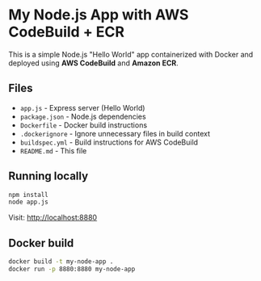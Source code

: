 # My Node.js App with AWS CodeBuild + ECR

This is a simple Node.js "Hello World" app containerized with Docker and deployed using **AWS CodeBuild** and **Amazon ECR**.

## Files

- `app.js` - Express server (Hello World)
- `package.json` - Node.js dependencies
- `Dockerfile` - Docker build instructions
- `.dockerignore` - Ignore unnecessary files in build context
- `buildspec.yml` - Build instructions for AWS CodeBuild
- `README.md` - This file

## Running locally

```bash
npm install
node app.js
```

Visit: [http://localhost:8880](http://localhost:8880)

## Docker build

```bash
docker build -t my-node-app .
docker run -p 8880:8880 my-node-app
```

